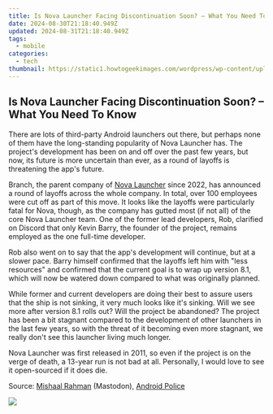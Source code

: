 ```yaml
---
title: Is Nova Launcher Facing Discontinuation Soon? – What You Need To Know
date: 2024-08-30T21:18:40.949Z
updated: 2024-08-31T21:18:40.949Z
tags:
  - mobile
categories:
  - tech
thumbnail: https://static1.howtogeekimages.com/wordpress/wp-content/uploads/2024/02/img_2271.jpg
---
```


## Is Nova Launcher Facing Discontinuation Soon? – What You Need To Know

There are lots of third-party Android launchers out there, but perhaps none of them have the long-standing popularity of Nova Launcher has. The project's development has been on and off over the past few years, but now, its future is more uncertain than ever, as a round of layoffs is threatening the app's future.

 Branch, the parent company of [Nova Launcher](https://static1.howtogeekimages.com/wordpress/wp-content/uploads/2023/10/53154206617%5F77f1de5022%5Fo.jpg?q=50&fit=crop&w=1100&h=618&dpr=1.5) since 2022, has announced a round of layoffs across the whole company. In total, over 100 employees were cut off as part of this move. It looks like the layoffs were particularly fatal for Nova, though, as the company has gutted most (if not all) of the core Nova Launcher team. One of the former lead developers, Rob, clarified on Discord that only Kevin Barry, the founder of the project, remains employed as the one full-time developer.

 Rob also went on to say that the app's development will continue, but at a slower pace. Barry himself confirmed that the layoffs left him with "less resources" and confirmed that the current goal is to wrap up version 8.1, which will now be watered down compared to what was originally planned.

 While former and current developers are doing their best to assure users that the ship is not sinking, it very much looks like it's sinking. Will we see more after version 8.1 rolls out? Will the project be abandoned? The project has been a bit stagnant compared to the development of other launchers in the last few years, so with the threat of it becoming even more stagnant, we really don't see this launcher living much longer.

 Nova Launcher was first released in 2011, so even if the project is on the verge of death, a 13-year run is not bad at all. Personally, I would love to see it open-sourced if it does die.

 Source: [Mishaal Rahman](https://androiddev.social/@MishaalRahman/112927273258254053) (Mastodon), [Android Police](https://www.androidpolice.com/nova-launcher-future-uncertain-layoffs-slash-core-dev-team/)

<ins class="adsbygoogle"
     style="display:block"
     data-ad-format="autorelaxed"
     data-ad-client="ca-pub-7571918770474297"
     data-ad-slot="1223367746"></ins>



<ins class="adsbygoogle"
     style="display:block"
     data-ad-client="ca-pub-7571918770474297"
     data-ad-slot="8358498916"
     data-ad-format="auto"
     data-full-width-responsive="true"></ins>



<!-- affiliate ads begin -->
<a href="https://secure.2checkout.com/order/checkout.php?PRODS=4615471&QTY=1&AFFILIATE=108875&CART=1"><img src="https://images.wondershare.com/affiliate-image/affiliate_banners_en/max_782x90.png" border="0"></a>
<!-- affiliate ads end -->